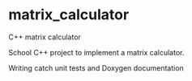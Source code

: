 # matrix_calculator
C++ matrix calculator

School C++ project to implement a matrix calculator.

Writing catch unit tests and Doxygen documentation
